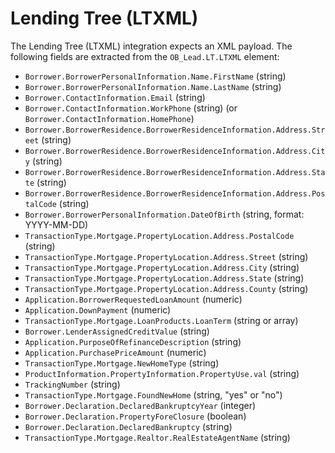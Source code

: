 # Lending Tree (LTXML)

The Lending Tree (LTXML) integration expects an XML payload. The following fields are extracted from the `OB_Lead.LT.LTXML` element:

- `Borrower.BorrowerPersonalInformation.Name.FirstName` (string)
- `Borrower.BorrowerPersonalInformation.Name.LastName` (string)
- `Borrower.ContactInformation.Email` (string)
- `Borrower.ContactInformation.WorkPhone` (string) (or `Borrower.ContactInformation.HomePhone`)
- `Borrower.BorrowerResidence.BorrowerResidenceInformation.Address.Street` (string)
- `Borrower.BorrowerResidence.BorrowerResidenceInformation.Address.City` (string)
- `Borrower.BorrowerResidence.BorrowerResidenceInformation.Address.State` (string)
- `Borrower.BorrowerResidence.BorrowerResidenceInformation.Address.PostalCode` (string)
- `Borrower.BorrowerPersonalInformation.DateOfBirth` (string, format: YYYY-MM-DD)
- `TransactionType.Mortgage.PropertyLocation.Address.PostalCode` (string)
- `TransactionType.Mortgage.PropertyLocation.Address.Street` (string)
- `TransactionType.Mortgage.PropertyLocation.Address.City` (string)
- `TransactionType.Mortgage.PropertyLocation.Address.State` (string)
- `TransactionType.Mortgage.PropertyLocation.Address.County` (string)
- `Application.BorrowerRequestedLoanAmount` (numeric)
- `Application.DownPayment` (numeric)
- `TransactionType.Mortgage.LoanProducts.LoanTerm` (string or array)
- `Borrower.LenderAssignedCreditValue` (string)
- `Application.PurposeOfRefinanceDescription` (string)
- `Application.PurchasePriceAmount` (numeric)
- `TransactionType.Mortgage.NewHomeType` (string)
- `ProductInformation.PropertyInformation.PropertyUse.val` (string)
- `TrackingNumber` (string)
- `TransactionType.Mortgage.FoundNewHome` (string, "yes" or "no")
- `Borrower.Declaration.DeclaredBankruptcyYear` (integer)
- `Borrower.Declaration.PropertyForeClosure` (boolean)
- `Borrower.Declaration.DeclaredBankruptcy` (string)
- `TransactionType.Mortgage.Realtor.RealEstateAgentName` (string)
